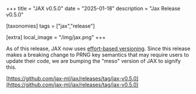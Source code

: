 +++
title = "JAX v0.5.0"
date = "2025-01-18"
description = "Jax Release v0.5.0"

[taxonomies]
tags = ["jax","release"]

[extra]
local_image = "/img/jax.png"
+++

As of this release, JAX now uses [effort-based versioning](https://jax.readthedocs.io/en/latest/jep/25516-effver.html).
Since this release makes a breaking change to PRNG key semantics that may require users to update their code, we are bumping the "meso" version of JAX to signify this.

[https://github.com/jax-ml/jax/releases/tag/jax-v0.5.0](https://github.com/jax-ml/jax/releases/tag/jax-v0.5.0)  
